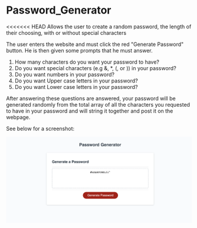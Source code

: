 # Password_Generator
<<<<<<< HEAD
Allows the user to create a random password, the length of their choosing, with or without special characters

The user enters the website and must click the red "Generate Password" button. He is then given some prompts that he must answer.
1. How many characters do you want your password to have?
2. Do you want special characters (e.g &, *, (, or )) in your password?
3. Do you want numbers in your password?
4. Do you want Upper case letters in your password?
5. Do you want Lower case letters in your password?

After answering these questions are answered, your password will be generated randomly from the total array of all the characters you requested to have in your password and will string it together and post it on the webpage.

See below for a screenshot:

![Password Generator Screenshot](Password_Generator.jpeg)
